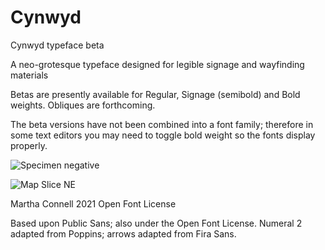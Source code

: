 # Cynwyd
Cynwyd typeface beta

A neo-grotesque typeface designed for legible signage and wayfinding materials

Betas are presently available for Regular, Signage (semibold) and Bold weights. Obliques are forthcoming.

The beta versions have not been combined into a font family; therefore in some text editors you may need to toggle bold weight so the fonts display properly.

![Specimen negative](https://user-images.githubusercontent.com/93398918/139481347-391fb3a9-9446-44d9-9acd-7471f885e160.png)

![Map Slice NE](https://user-images.githubusercontent.com/93398918/139528037-86613d32-b739-4a80-873b-8bb64afa7699.png)

Martha Connell 2021 Open Font License

Based upon Public Sans; also under the Open Font License. Numeral 2 adapted from Poppins; arrows adapted from Fira Sans.
